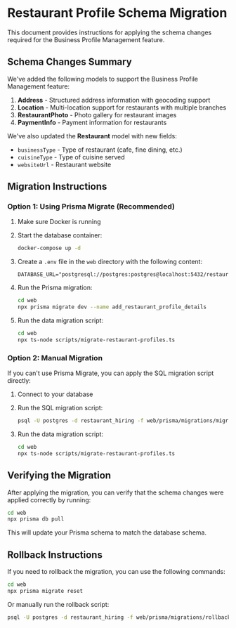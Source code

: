 # Restaurant Profile Schema Migration

This document provides instructions for applying the schema changes required for the Business Profile Management feature.

## Schema Changes Summary

We've added the following models to support the Business Profile Management feature:

1. **Address** - Structured address information with geocoding support
2. **Location** - Multi-location support for restaurants with multiple branches
3. **RestaurantPhoto** - Photo gallery for restaurant images
4. **PaymentInfo** - Payment information for restaurants

We've also updated the **Restaurant** model with new fields:
- `businessType` - Type of restaurant (cafe, fine dining, etc.)
- `cuisineType` - Type of cuisine served
- `websiteUrl` - Restaurant website

## Migration Instructions

### Option 1: Using Prisma Migrate (Recommended)

1. Make sure Docker is running
2. Start the database container:
   ```bash
   docker-compose up -d
   ```

3. Create a `.env` file in the `web` directory with the following content:
   ```
   DATABASE_URL="postgresql://postgres:postgres@localhost:5432/restaurant_hiring"
   ```

4. Run the Prisma migration:
   ```bash
   cd web
   npx prisma migrate dev --name add_restaurant_profile_details
   ```

5. Run the data migration script:
   ```bash
   cd web
   npx ts-node scripts/migrate-restaurant-profiles.ts
   ```

### Option 2: Manual Migration

If you can't use Prisma Migrate, you can apply the SQL migration script directly:

1. Connect to your database
2. Run the SQL migration script:
   ```bash
   psql -U postgres -d restaurant_hiring -f web/prisma/migrations/migration-restaurant-profile.sql
   ```

3. Run the data migration script:
   ```bash
   cd web
   npx ts-node scripts/migrate-restaurant-profiles.ts
   ```

## Verifying the Migration

After applying the migration, you can verify that the schema changes were applied correctly by running:

```bash
cd web
npx prisma db pull
```

This will update your Prisma schema to match the database schema.

## Rollback Instructions

If you need to rollback the migration, you can use the following commands:

```bash
cd web
npx prisma migrate reset
```

Or manually run the rollback script:

```bash
psql -U postgres -d restaurant_hiring -f web/prisma/migrations/rollback-restaurant-profile.sql
```
